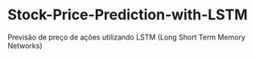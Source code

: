 # Stock-Price-Prediction-with-LSTM
Previsão de preço de ações utilizando LSTM (Long Short Term Memory Networks)
